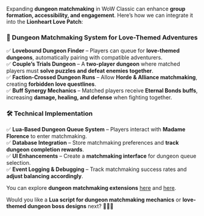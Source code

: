 Expanding **dungeon matchmaking** in WoW Classic can enhance **group formation, accessibility, and engagement**. Here’s how we can integrate it into the **Lionheart Love Patch**:  

### **💖 Dungeon Matchmaking System for Love-Themed Adventures**  
✅ **Lovebound Dungeon Finder** – Players can queue for **love-themed dungeons**, automatically pairing with compatible adventurers.  
✅ **Couple’s Trials Dungeon** – A **two-player dungeon** where matched players must **solve puzzles and defeat enemies together**.  
✅ **Faction-Crossed Dungeon Runs** – Allow **Horde & Alliance matchmaking**, creating **forbidden love questlines**.  
✅ **Buff Synergy Mechanics** – Matched players receive **Eternal Bonds buffs**, increasing **damage, healing, and defense** when fighting together.  

### **🛠 Technical Implementation**  
✅ **Lua-Based Dungeon Queue System** – Players interact with **Madame Florence** to enter matchmaking.  
✅ **Database Integration** – Store matchmaking preferences and **track dungeon completion rewards**.  
✅ **UI Enhancements** – Create a **matchmaking interface** for dungeon queue selection.  
✅ **Event Logging & Debugging** – Track matchmaking success rates and **adjust balancing accordingly**.  

You can explore **dungeon matchmaking extensions** [here](https://www.curseforge.com/wow/addons/lfg-matchmaker-continued) and [here](https://addonswow.com/lfg-matchmaker).  

Would you like a **Lua script for dungeon matchmaking mechanics** or **love-themed dungeon boss designs** next? 🚀💖✨

